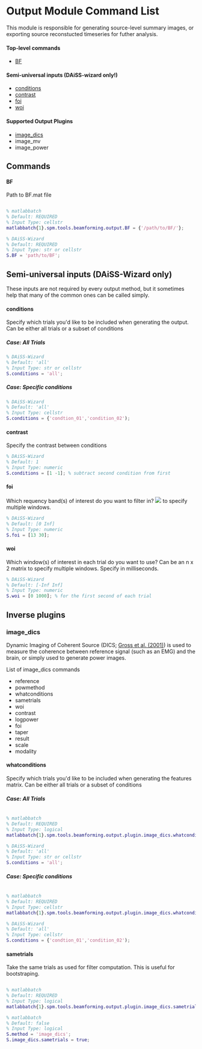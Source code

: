 # Output Module Command List
This module is responsible for generating source-level summary images, or exporting source reconstucted timeseries for futher analysis.

#### Top-level commands
- [BF](#BF)

#### Semi-universal inputs (DAiSS-wizard only!)
- [conditions](#semi_conditions)
- [contrast](#semi_contrast)
- [foi](#semi_foi)
- [woi](#semi_woi)

#### Supported Output Plugins
- [image_dics](#image_dics)
- image_mv
- image_power

## Commands
#### BF
Path to BF.mat file

```matlab

% matlabbatch
% Default: REQUIRED
% Input Type: cellstr
matlabbatch{1}.spm.tools.beamforming.output.BF = {'/path/to/BF/'};

% DAiSS-Wizard
% Default: REQUIRED
% Input Type: str or cellstr
S.BF = 'path/to/BF';
```

## Semi-universal inputs (DAiSS-Wizard only)
These inputs are not required by every output method, but it sometimes help that many of the common ones can be called simply.

#### conditions<a name="semi_conditions"></a>
Specify which trials you'd like to be included when generating the output. Can be either all trials or a subset of conditions
##### Case: All Trials
```matlab
% DAiSS-Wizard
% Default: 'all'
% Input Type: str or cellstr
S.conditions = 'all';
```
##### Case: Specific conditions
```matlab
% DAiSS-Wizard
% Default: 'all'
% Input Type: cellstr
S.conditions = {'condtion_01','condition_02');
```

#### contrast<a name="semi_contrast"></a>
Specify the contrast between conditions
```matlab
% DAiSS-Wizard
% Default: 1
% Input Type: numeric
S.conditions = [1 -1]; % subtract second condition from first
```

#### foi<a name="semi_foi"></a>
Which requency band(s) of interest do you want to filter in? <img src="https://render.githubusercontent.com/render/math?math=n_{bands} \times 2"> to specify multiple windows. 
```matlab
% DAiSS-Wizard
% Default: [0 Inf]
% Input Type: numeric
S.foi = [13 30];
```

#### woi<a name="semi_woi"></a>
Which window(s) of interest in each trial do you want to use? Can be an n x 2 matrix to specify multiple windows. Specify in milliseconds.
```matlab
% DAiSS-Wizard
% Default: [-Inf Inf]
% Input Type: numeric
S.woi = [0 1000]; % for the first second of each trial
```

## Inverse plugins
### image_dics
Dynamic Imaging of Coherent Source (DICS; [Gross et al. (2001)](https://doi.org/10.1073/pnas.98.2.694)) is used to measure the coherence between reference signal (such as an EMG) and the brain, or simply used to generate power images.

List of image_dics commands
- reference
- powmethod
- whatconditions
- sametrials
- woi
- contrast
- logpower
- foi
- taper
- result
- scale
- modality

#### whatconditions
Specify which trials you'd like to be included when generating the features matrix. Can be either all trials or a subset of conditions
##### Case: All Trials
```matlab

% matlabbatch
% Default: REQUIRED
% Input Type: logical
matlabbatch{1}.spm.tools.beamforming.output.plugin.image_dics.whatconditions.all = 1;

% DAiSS-Wizard
% Default: 'all'
% Input Type: str or cellstr
S.conditions = 'all';
```
##### Case: Specific conditions
```matlab

% matlabbatch
% Default: REQUIRED
% Input Type: cellstr
matlabbatch{1}.spm.tools.beamforming.output.plugin.image_dics.whatconditions.conditions = {'condtion_01','condition_02');

% DAiSS-Wizard
% Default: 'all'
% Input Type: cellstr
S.conditions = {'condtion_01','condition_02');
```

#### sametrials
Take the same trials as used for filter computation. This is useful for bootstraping.
```matlab

% matlabbatch
% Default: REQUIRED
% Input Type: logical
matlabbatch{1}.spm.tools.beamforming.output.plugin.image_dics.sametrials = true;

% matlabbatch
% Default: false
% Input Type: logical
S.method = 'image_dics';
S.image_dics.sametrials = true;
```
